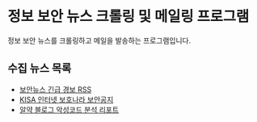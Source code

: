 # 정보 보안 뉴스 크롤링 및 메일링 프로그램

정보 보안 뉴스를 크롤링하고 메일을 발송하는 프로그램입니다.

## 수집 뉴스 목록

* [보안뉴스 긴급 경보 RSS](http://www.boannews.com/media/news_rss.xml?skind=5)
* [KISA 인터넷 보호나라 보안공지](https://www.boho.or.kr/data/secNoticeList.do)
* [알약 블로그 악성코드 분석 리포트](https://blog.alyac.co.kr/category/%EC%95%85%EC%84%B1%EC%BD%94%EB%93%9C%20%EB%B6%84%EC%84%9D%20%EB%A6%AC%ED%8F%AC%ED%8A%B8)
